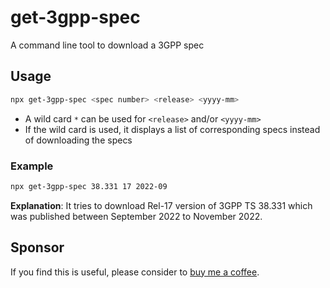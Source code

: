 # get-3gpp-spec

A command line tool to download a 3GPP spec

## Usage

```sh
npx get-3gpp-spec <spec number> <release> <yyyy-mm>
```

- A wild card `*` can be used for `<release>` and/or `<yyyy-mm>`
- If the wild card is used, it displays a list of corresponding specs instead of downloading the specs

### Example

```sh
npx get-3gpp-spec 38.331 17 2022-09
```

**Explanation**: It tries to download Rel-17 version of 3GPP TS 38.331 which was published between September 2022 to November 2022.

## Sponsor

If you find this is useful, please consider to [buy me a coffee](https://www.buymeacoffee.com/somidad).
